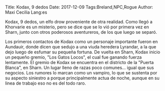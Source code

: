 Title: Kodax, 9 dedos
Date: 2017-12-09
Tags:Breland,NPC,Rogue
Author: Maxi Cecilia
Lang:es

Kodax, 9 dedos, un elfo drow proveniente de otra realidad. Como llegó a Khorvarie es un misterio, pero se dice que se lo vió por primera vez en Sharn, junto con otros poderosos aventureros, de los que luego se separó.

Los primeros contactos de Kodax como un personaje importante fueron en Aundauir, donde dicen que sedujo a una viuda heredera Lyrandar, a la que dejo luego de esfumar su pequeña fortuna.
De vuelta en Sharn, Kodax inicio un pequeño gremio, "Los Gatos Locos", el cual fue ganando fuerza lentamente. El gremio de Kodax se encuentra en el districto de la "Puerta Blanca", en Sharn. Un lugar lleno de razas poco comunes... igual que sus negocios.
Los rumores lo marcan como un vampiro, lo que se sustenta por su aspecto siniestro a porque principalmente actua de noche, aunque en su linea de trabajo eso no es del todo raro.

